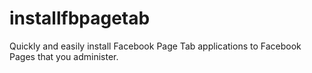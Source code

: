 installfbpagetab
================

Quickly and easily install Facebook Page Tab applications to Facebook Pages that you administer.